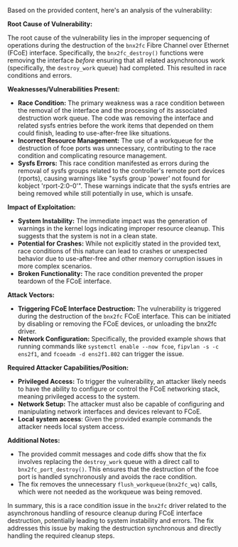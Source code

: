 Based on the provided content, here's an analysis of the vulnerability:

**Root Cause of Vulnerability:**

The root cause of the vulnerability lies in the improper sequencing of operations during the destruction of the `bnx2fc` Fibre Channel over Ethernet (FCoE) interface. Specifically, the `bnx2fc_destroy()` functions were removing the interface *before* ensuring that all related asynchronous work (specifically, the `destroy_work` queue) had completed. This resulted in race conditions and errors.

**Weaknesses/Vulnerabilities Present:**

*   **Race Condition:** The primary weakness was a race condition between the removal of the interface and the processing of its associated destruction work queue. The code was removing the interface and related sysfs entries before the work items that depended on them could finish, leading to use-after-free like situations.
*   **Incorrect Resource Management:** The use of a workqueue for the destruction of fcoe ports was unnecessary, contributing to the race condition and complicating resource management.
*   **Sysfs Errors:** This race condition manifested as errors during the removal of sysfs groups related to the controller's remote port devices (rports), causing warnings like "sysfs group 'power' not found for kobject 'rport-2:0-0'". These warnings indicate that the sysfs entries are being removed while still potentially in use, which is unsafe.

**Impact of Exploitation:**

*   **System Instability:** The immediate impact was the generation of warnings in the kernel logs indicating improper resource cleanup. This suggests that the system is not in a clean state.
*   **Potential for Crashes:** While not explicitly stated in the provided text, race conditions of this nature can lead to crashes or unexpected behavior due to use-after-free and other memory corruption issues in more complex scenarios.
*   **Broken Functionality:** The race condition prevented the proper teardown of the FCoE interface.

**Attack Vectors:**

*   **Triggering FCoE Interface Destruction:** The vulnerability is triggered during the destruction of the `bnx2fc` FCoE interface. This can be initiated by disabling or removing the FCoE devices, or unloading the bnx2fc driver.
*   **Network Configuration:** Specifically, the provided example shows that running commands like `systemctl enable --now fcoe`, `fipvlan -s -c ens2f1`, and `fcoeadm -d ens2f1.802` can trigger the issue.

**Required Attacker Capabilities/Position:**

*   **Privileged Access:** To trigger the vulnerability, an attacker likely needs to have the ability to configure or control the FCoE networking stack, meaning privileged access to the system.
*   **Network Setup:** The attacker must also be capable of configuring and manipulating network interfaces and devices relevant to FCoE.
*  **Local system access**: Given the provided example commands the attacker needs local system access.

**Additional Notes:**

*   The provided commit messages and code diffs show that the fix involves replacing the `destroy_work` queue with a direct call to `bnx2fc_port_destroy()`. This ensures that the destruction of the fcoe port is handled synchronously and avoids the race condition.
*   The fix removes the unnecessary `flush_workqueue(bnx2fc_wq)` calls, which were not needed as the workqueue was being removed.

In summary, this is a race condition issue in the `bnx2fc` driver related to the asynchronous handling of resource cleanup during FCoE interface destruction, potentially leading to system instability and errors. The fix addresses this issue by making the destruction synchronous and directly handling the required cleanup steps.